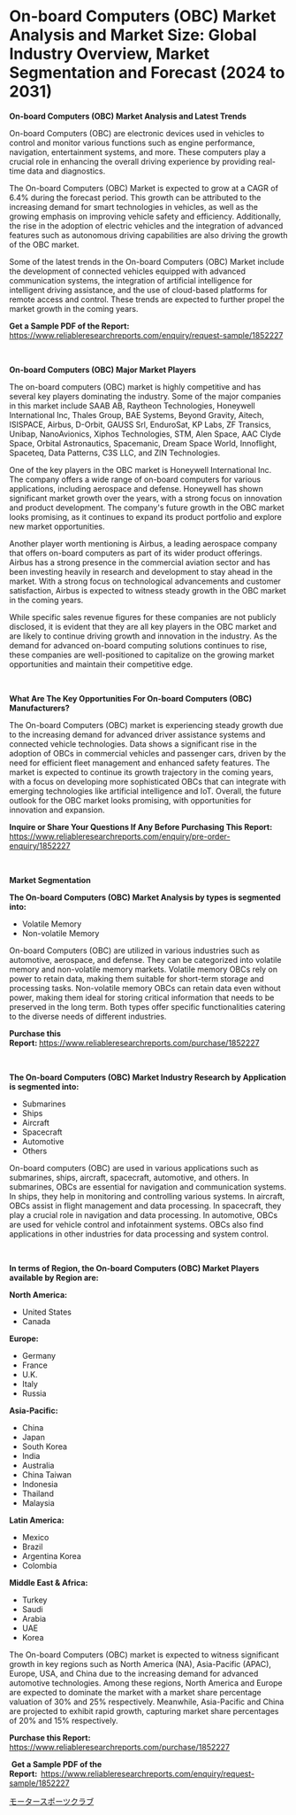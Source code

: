 <p><h1>On-board Computers (OBC) Market Analysis and Market Size: Global Industry Overview, Market Segmentation and Forecast (2024 to 2031)</h1></p><p><strong>On-board Computers (OBC) Market Analysis and Latest Trends</strong></p>
<p><p>On-board Computers (OBC) are electronic devices used in vehicles to control and monitor various functions such as engine performance, navigation, entertainment systems, and more. These computers play a crucial role in enhancing the overall driving experience by providing real-time data and diagnostics.</p><p>The On-board Computers (OBC) Market is expected to grow at a CAGR of 6.4% during the forecast period. This growth can be attributed to the increasing demand for smart technologies in vehicles, as well as the growing emphasis on improving vehicle safety and efficiency. Additionally, the rise in the adoption of electric vehicles and the integration of advanced features such as autonomous driving capabilities are also driving the growth of the OBC market.</p><p>Some of the latest trends in the On-board Computers (OBC) Market include the development of connected vehicles equipped with advanced communication systems, the integration of artificial intelligence for intelligent driving assistance, and the use of cloud-based platforms for remote access and control. These trends are expected to further propel the market growth in the coming years.</p></p>
<p><strong>Get a Sample PDF of the Report:&nbsp;</strong> <a href="https://www.reliableresearchreports.com/enquiry/request-sample/1852227">https://www.reliableresearchreports.com/enquiry/request-sample/1852227</a></p>
<p>&nbsp;</p>
<p><strong>On-board Computers (OBC) Major Market Players</strong></p>
<p><p>The on-board computers (OBC) market is highly competitive and has several key players dominating the industry. Some of the major companies in this market include SAAB AB, Raytheon Technologies, Honeywell International Inc, Thales Group, BAE Systems, Beyond Gravity, Aitech, ISISPACE, Airbus, D-Orbit, GAUSS Srl, EnduroSat, KP Labs, ZF Transics, Unibap, NanoAvionics, Xiphos Technologies, STM, Alen Space, AAC Clyde Space, Orbital Astronautics, Spacemanic, Dream Space World, Innoflight, Spaceteq, Data Patterns, C3S LLC, and ZIN Technologies.</p><p>One of the key players in the OBC market is Honeywell International Inc. The company offers a wide range of on-board computers for various applications, including aerospace and defense. Honeywell has shown significant market growth over the years, with a strong focus on innovation and product development. The company's future growth in the OBC market looks promising, as it continues to expand its product portfolio and explore new market opportunities.</p><p>Another player worth mentioning is Airbus, a leading aerospace company that offers on-board computers as part of its wider product offerings. Airbus has a strong presence in the commercial aviation sector and has been investing heavily in research and development to stay ahead in the market. With a strong focus on technological advancements and customer satisfaction, Airbus is expected to witness steady growth in the OBC market in the coming years.</p><p>While specific sales revenue figures for these companies are not publicly disclosed, it is evident that they are all key players in the OBC market and are likely to continue driving growth and innovation in the industry. As the demand for advanced on-board computing solutions continues to rise, these companies are well-positioned to capitalize on the growing market opportunities and maintain their competitive edge.</p></p>
<p>&nbsp;</p>
<p><strong>What Are The Key Opportunities For On-board Computers (OBC) Manufacturers?</strong></p>
<p><p>The On-board Computers (OBC) market is experiencing steady growth due to the increasing demand for advanced driver assistance systems and connected vehicle technologies. Data shows a significant rise in the adoption of OBCs in commercial vehicles and passenger cars, driven by the need for efficient fleet management and enhanced safety features. The market is expected to continue its growth trajectory in the coming years, with a focus on developing more sophisticated OBCs that can integrate with emerging technologies like artificial intelligence and IoT. Overall, the future outlook for the OBC market looks promising, with opportunities for innovation and expansion.</p></p>
<p><strong>Inquire or Share Your Questions If Any Before Purchasing This Report:</strong> <a href="https://www.reliableresearchreports.com/enquiry/pre-order-enquiry/1852227">https://www.reliableresearchreports.com/enquiry/pre-order-enquiry/1852227</a></p>
<p>&nbsp;</p>
<p><strong>Market Segmentation</strong></p>
<p><strong>The On-board Computers (OBC) Market Analysis by types is segmented into:</strong></p>
<p><ul><li>Volatile Memory</li><li>Non-volatile Memory</li></ul></p>
<p><p>On-board Computers (OBC) are utilized in various industries such as automotive, aerospace, and defense. They can be categorized into volatile memory and non-volatile memory markets. Volatile memory OBCs rely on power to retain data, making them suitable for short-term storage and processing tasks. Non-volatile memory OBCs can retain data even without power, making them ideal for storing critical information that needs to be preserved in the long term. Both types offer specific functionalities catering to the diverse needs of different industries.</p></p>
<p><strong>Purchase this Report:&nbsp;</strong><a href="https://www.reliableresearchreports.com/purchase/1852227">https://www.reliableresearchreports.com/purchase/1852227</a></p>
<p>&nbsp;</p>
<p><strong>The On-board Computers (OBC) Market Industry Research by Application is segmented into:</strong></p>
<p><ul><li>Submarines</li><li>Ships</li><li>Aircraft</li><li>Spacecraft</li><li>Automotive</li><li>Others</li></ul></p>
<p><p>On-board computers (OBC) are used in various applications such as submarines, ships, aircraft, spacecraft, automotive, and others. In submarines, OBCs are essential for navigation and communication systems. In ships, they help in monitoring and controlling various systems. In aircraft, OBCs assist in flight management and data processing. In spacecraft, they play a crucial role in navigation and data processing. In automotive, OBCs are used for vehicle control and infotainment systems. OBCs also find applications in other industries for data processing and system control.</p></p>
<p>&nbsp;</p>
<p><strong>In terms of Region, the On-board Computers (OBC) Market Players available by Region are:</strong></p>
<p>
    <p> <strong> North America: </strong>
        <ul>
            <li>United States</li>
            <li>Canada</li>
        </ul>
        </p> 
    <p> <strong> Europe: </strong>
        <ul>
            <li>Germany</li>
            <li>France</li>
            <li>U.K.</li>
            <li>Italy</li>
            <li>Russia</li>
        </ul>
        </p> 
    <p> <strong> Asia-Pacific: </strong>
        <ul>
            <li>China</li>
            <li>Japan</li>
            <li>South Korea</li>
            <li>India</li>
            <li>Australia</li>
            <li>China Taiwan</li>
            <li>Indonesia</li>
            <li>Thailand</li>
            <li>Malaysia</li>
        </ul>
        </p> 
    <p> <strong> Latin America: </strong>
        <ul>
            <li>Mexico</li>
            <li>Brazil</li>
            <li>Argentina Korea</li>
            <li>Colombia</li>
        </ul>
        </p> 
    <p> <strong> Middle East & Africa: </strong>
        <ul>
            <li>Turkey</li>
            <li>Saudi</li>
            <li>Arabia</li>
            <li>UAE</li>
            <li>Korea</li>
        </ul>
    </p>
    </p>
<p><p>The On-board Computers (OBC) market is expected to witness significant growth in key regions such as North America (NA), Asia-Pacific (APAC), Europe, USA, and China due to the increasing demand for advanced automotive technologies. Among these regions, North America and Europe are expected to dominate the market with a market share percentage valuation of 30% and 25% respectively. Meanwhile, Asia-Pacific and China are projected to exhibit rapid growth, capturing market share percentages of 20% and 15% respectively.</p></p>
<p><strong>Purchase this Report: </strong><a href="https://www.reliableresearchreports.com/purchase/1852227">https://www.reliableresearchreports.com/purchase/1852227</a></p>
<p>&nbsp;<strong>Get a Sample PDF of the Report:&nbsp;&nbsp;</strong><a href="https://www.reliableresearchreports.com/enquiry/request-sample/1852227">https://www.reliableresearchreports.com/enquiry/request-sample/1852227</a></p>
<p><strong></strong></p>
<p><p><a href="https://github.com/lababdou/Market-Research-Report-List-3/blob/main/691236413664.md">モータースポーツクラブ</a></p></p>